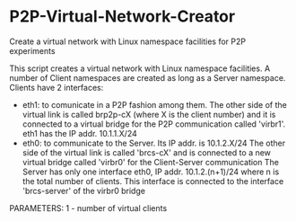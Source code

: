 # P2P-Virtual-Network-Creator
Create a virtual network with Linux namespace facilities for P2P experiments

This script creates a virtual network with Linux namespace facilities.
A number of Client namespaces are created as long as a Server namespace.
Clients have 2 interfaces:
 - eth1: to comunicate in a P2P fashion among them. The other side of 
         the virtual link is called brp2p-cX (where X is the client number)
         and it is connected to a virtual bridge for the P2P communication
         called 'virbr1'. eth1 has the IP addr. 10.1.1.X/24
 - eth0: to communicate to the Server. Its IP addr. is 10.1.2.X/24
         The other side of the virtual link is called 'brcs-cX' and
         is connected to a new virtual bridge called 'virbr0' 
         for the Client-Server communication
The Server has only one interface eth0, IP addr. 10.1.2.(n+1)/24
where n is the total number of clients. This interface is connected
to the interface 'brcs-server' of the virbr0 bridge

PARAMETERS: 1 - number of virtual clients
